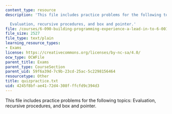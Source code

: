 ```yaml
---
content_type: resource
description: 'This file includes practice problems for the following topics:

  Evaluation, recursive procedures, and box and pointer.'
file: /courses/6-090-building-programming-experience-a-lead-in-to-6-001-january-iap-2005/4245f8bfae4172d4308fffcfd9c394d3_quizpractice.txt
file_size: 2527
file_type: text/plain
learning_resource_types:
- Exams
license: https://creativecommons.org/licenses/by-nc-sa/4.0/
ocw_type: OCWFile
parent_title: Exams
parent_type: CourseSection
parent_uid: 59f6a39d-7c9b-23cd-25ac-5c2298156464
resourcetype: Other
title: quizpractice.txt
uid: 4245f8bf-ae41-72d4-308f-ffcfd9c394d3
---
```

This file includes practice problems for the following topics:
Evaluation, recursive procedures, and box and pointer.